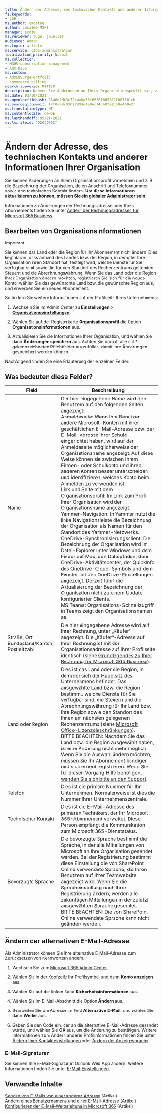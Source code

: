 ```yaml
---
title: Ändern der Adresse, des technischen Kontakts und anderer Informationen Ihrer Organisation
f1.keywords:
- CSH
ms.author: cmcatee
author: cmcatee-MSFT
manager: scotv
ms.reviewer: tugu, jmueller
audience: Admin
ms.topic: article
ms.service: o365-administration
localization_priority: Normal
ms.collection:
- M365-subscription-management
- Adm_O365
ms.custom:
- AdminSurgePortfolio
- commcerce_billing
search.appverid: MET150
description: Nehmen Sie Änderungen an Ihrem Organisationsprofil vor, z. B. Name der Organisation, Adresse, Telefon, technischer Kontakt und E-Mail.
ms.date: 03/30/2021
ms.openlocfilehash: 2646d2d83c72caa8a56f6658f005812f087101cb
ms.sourcegitcommit: 17f0aada83627d9defa0acf4db03a2d58e46842f
ms.translationtype: MT
ms.contentlocale: de-DE
ms.lasthandoff: 05/24/2021
ms.locfileid: "52635402"
---
```

# <a name="change-your-organizations-address-technical-contact-and-more"></a>Ändern der Adresse, des technischen Kontakts und anderer Informationen Ihrer Organisation
  
Sie können Änderungen an Ihrem Organisationsprofil vornehmen und z. B. die Bezeichnung der Organisation, deren Anschrift und Telefonnummer sowie den technischen Kontakt ändern. **Um diese Informationen aktualisieren zu können, müssen Sie ein globaler Administrator sein.**
  
Informationen zu Änderungen der Rechnungsadresse oder Ihres Abonnements finden Sie unter [Ändern der Rechnungsadressen für Microsoft 365 Business](../../commerce/billing-and-payments/change-your-billing-addresses.md).

## <a name="edit-organization-information"></a>Bearbeiten von Organisationsinformationen

> [!IMPORTANT]
> Sie können das Land oder die Region für Ihr Abonnement nicht ändern. Dies liegt daran, dass anhand des Landes bzw. der Region, in dem/der Ihre Organisation ihren Standort hat, festlegt wird, welche Dienste für Sie verfügbar sind sowie die für den Standort des Rechenzentrums geltenden Steuern und die Abrechnungswährung. Wenn Sie das Land oder die Region Ihrer Organisation ändern möchten, registrieren Sie sich für ein neues Konto, wählen Sie das gewünschte Land bzw. die gewünschte Region aus, und erwerben Sie ein neues Abonnement.

So ändern Sie weitere Informationen auf der Profilseite Ihres Unternehmens:
  
1. Wechseln Sie im Admin Center zu **Einstellungen** \> <a href="https://go.microsoft.com/fwlink/p/?linkid=2053743" target="_blank">**Organisationseinstellungen**</a>.

2. Wählen Sie auf der Registerkarte **Organisationsprofil** die Option **Organisationsinformationen** aus.

3. Aktualisieren Sie die Informationen Ihrer Organisation, und wählen Sie dann **Änderungen speichern** aus. Achten Sie darauf, alle mit * gekennzeichneten Pflichtfelder auszufüllen, damit Ihre Änderungen gespeichert werden können.

Nachfolgend finden Sie eine Erläuterung der einzelnen Felder.

## <a name="what-do-these-fields-mean"></a>Was bedeuten diese Felder?

|**Field**  |**Beschreibung**  |
|---------|---------|
|Name  <br/>   | Der hier eingegebene Name wird den Benutzern auf den folgenden Seiten angezeigt:  <br/>  Anmeldeseite: Wenn Ihre Benutzer andere Microsoft-Konten mit ihrer geschäftlichen E-Mail-Adresse bzw. der E-Mail-Adresse ihrer Schule eingerichtet haben, wird auf der Anmeldeseite möglicherweise der Organisationsname angezeigt. Auf diese Weise können sie zwischen ihrem Firmen- oder Schulkonto und ihren anderen Konten besser unterscheiden und identifizieren, welches Konto beim Anmelden zu verwenden ist.  <br/>  Link und Seite mit dem Organisationsprofil: Im Link zum Profil Ihrer Organisation wird der Organisationsname angezeigt.  <br/>  Yammer-Navigation: In Yammer nutzt die linke Navigationsleiste die Bezeichnung der Organisation als Namen für den Standort des Yammer-Netzwerks.  <br/> OneDrive-Synchronisierungsclient: Die Bezeichnung der Organisation wird im Datei-Explorer unter Windows und dem Finder auf Mac, den Dateipfaden, dem OneDrive-Aktivitätscenter, der QuickInfo des OneDrive-Cloud-Symbols und dem Fenster mit den OneDrive-Einstellungen angezeigt. Derzeit führt die Aktualisierung der Bezeichnung der Organisation nicht zu einem Update konfigurierter Clients. <br/> MS Teams: Organisations-Schnellzugriff in Teams zeigt den Organisationsnamen an <br/>  |
|Straße, Ort, Bundesland/Kanton, Postleitzahl  <br/>     | Die hier eingegebene Adresse wird auf Ihrer Rechnung, unter „Käufer“ angezeigt. Die „Käufer“-Adresse auf Ihrer Rechnung ist mit der Organisationsadresse auf Ihrer Profilseite identisch (siehe [Grundlegendes zu Ihrer Rechnung für Microsoft 365 Business](../../commerce/billing-and-payments/understand-your-invoice2.md)).  <br/>        |
|Land oder Region  <br/>    | Dies ist das Land oder die Region, in dem/der sich der Hauptsitz des Unternehmens befindet. Das ausgewählte Land bzw. die Region bestimmt, welche Dienste für Sie verfügbar sind, die Steuern und die Abrechnungswährung für Ihr Land bzw. Ihre Region sowie den Standort des Ihnen am nächsten gelegenen Rechenzentrums (siehe [Microsoft Office-Lizenzeinschränkungen](https://office.microsoft.com/redir/FX103037529)).  <br/>BITTE BEACHTEN: Nachdem Sie das Land bzw. die Region ausgewählt haben, ist eine Änderung nicht mehr möglich. Wenn Sie die Auswahl ändern möchten, müssen Sie Ihr Abonnement kündigen und sich erneut registrieren. Wenn Sie für diesen Vorgang Hilfe benötigen, [wenden Sie sich bitte an den Support](../../business-video/get-help-support.md).        |
|Telefon  <br/>     | Dies ist die primäre Nummer für Ihr Unternehmen. Normalerweise ist dies die Nummer Ihrer Unternehmenszentrale.  <br/>        |
|Technischer Kontakt  <br/> |Dies ist die E-Mail-Adresse des primären Technikers, der Ihr Microsoft 365-Abonnement verwaltet. Diese Person empfängt die Kommunikation zum Microsoft 365-Dienststatus.  <br/> |
|Bevorzugte Sprache  <br/> |Die bevorzugte Sprache bestimmt die Sprache, in der alle Mitteilungen von Microsoft an Ihre Organisation gesendet werden. Bei der Registrierung bestimmt diese Einstellung die von SharePoint Online verwendete Sprache, die Ihren Benutzern auf Ihrer Teamwebsite angezeigt wird. Wenn Sie die Spracheinstellung nach Ihrer Registrierung ändern, werden alle zukünftigen Mitteilungen in der zuletzt ausgewählten Sprache gesendet.  <br/> BITTE BEACHTEN: Die von SharePoint Online verwendete Sprache kann nicht geändert werden.           |

## <a name="change-your-alternate-email-address"></a>Ändern der alternativen E-Mail-Adresse

Als Administrator können Sie Ihre alternative E-Mail-Adresse zum Zurücksetzen von Kennwörtern ändern.

1. Wechseln Sie zum <a href="https://go.microsoft.com/fwlink/p/?linkid=2024339" target="_blank">Microsoft 365 Admin Center</a>.

2. Wählen Sie in der Kopfzeile Ihr Profilsymbol und dann **Konto anzeigen** aus.

3. Wählen Sie auf der linken Seite **Sicherheitsinformationen** aus.

4. Wählen Sie im E-Mail-Abschnitt die Option **Ändern** aus.

5. Bearbeiten Sie die Adresse im Feld **Alternative E-Mail**, und wählen Sie dann **Weiter** aus.

6. Geben Sie den Code ein, der an die alternative E-Mail-Adresse gesendet wurde, und wählen Sie **OK** aus, um die Änderung zu bestätigen.
Weitere Informationen zum Ändern anderer Profilinformationen finden Sie unter [Ändern Ihrer Kontakteinstellungen](change-contact-preferences.md) oder [Ändern der Anzeigesprache](https://support.microsoft.com/office/6f238bff-5252-441e-b32b-655d5d85d15b.aspx).
  
### <a name="email-signatures"></a>E-Mail-Signaturen
  
Sie können Ihre E-Mail-Signatur in Outlook Web App ändern. Weitere Informationen finden Sie unter [E-Mail-Einstellungen](https://support.microsoft.com/office/30c69a79-efc6-42d2-b740-4bf1c1f8a01c).

## <a name="related-content"></a>Verwandte Inhalte

[Senden von E-Mails von einer anderen Adresse](https://support.microsoft.com/office/ccba89cb-141c-4a36-8c56-6d16a8556d2e) (Artikel)\
[Ändern eines Benutzernamens und einer E-Mail-Adresse](../add-users/change-a-user-name-and-email-address.md) (Artikel)\
[Konfigurieren der E-Mail-Weiterleitung in Microsoft 365](../email/configure-email-forwarding.md) (Artikel)

